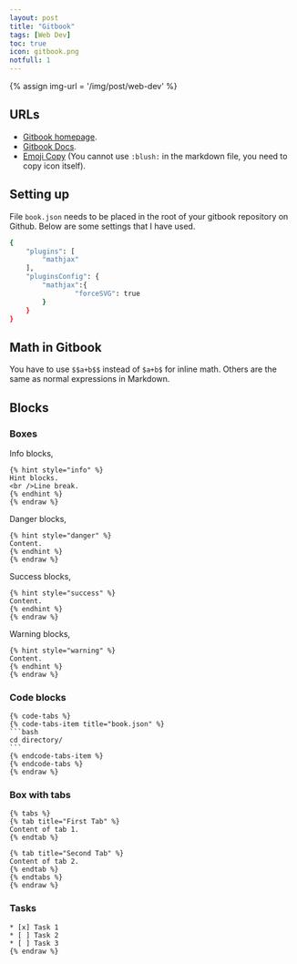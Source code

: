 ```yaml
---
layout: post
title: "Gitbook"
tags: [Web Dev]
toc: true
icon: gitbook.png
notfull: 1
---
```


{% assign img-url = '/img/post/web-dev' %}

## URLs

- [Gitbook homepage](https://gitbook.com).
- [Gitbook Docs](https://docs.gitbook.com).
- [Emoji Copy](https://www.emojicopy.com/) (You cannot use `:blush:` in the markdown file, you need to copy icon itself).

## Setting up

File `book.json` needs to be placed in the root of your gitbook repository on Github. Below are some settings that I have used.

~~~ bash
{
	"plugins": [
		"mathjax"
	],
	"pluginsConfig": {
		"mathjax":{
				"forceSVG": true
		}
	}
}
~~~

## Math in Gitbook

You have to use `$$a+b$$` instead of `$a+b$` for inline math. Others are the same as normal expressions in Markdown.

## Blocks

### Boxes

Info blocks,

~~~ liquid {% raw %}
{% hint style="info" %}
Hint blocks.
<br />Line break.
{% endhint %}
{% endraw %}
~~~

Danger blocks,

~~~ liquid {% raw %}
{% hint style="danger" %}
Content.
{% endhint %}
{% endraw %}
~~~

Success blocks,

~~~ liquid {% raw %}
{% hint style="success" %}
Content.
{% endhint %}
{% endraw %}
~~~

Warning blocks,

~~~ liquid {% raw %}
{% hint style="warning" %}
Content.
{% endhint %}
{% endraw %}
~~~

### Code blocks

~~~ liquid {% raw %}
{% code-tabs %}
{% code-tabs-item title="book.json" %}
```bash
cd directory/
```
{% endcode-tabs-item %}
{% endcode-tabs %}
{% endraw %}
~~~

### Box with tabs

~~~ liquid {% raw %}
{% tabs %}
{% tab title="First Tab" %}
Content of tab 1.
{% endtab %}

{% tab title="Second Tab" %}
Content of tab 2.
{% endtab %}
{% endtabs %}
{% endraw %}
~~~

### Tasks

~~~ liquid {% raw %}
* [x] Task 1
* [ ] Task 2
* [ ] Task 3
{% endraw %}
~~~